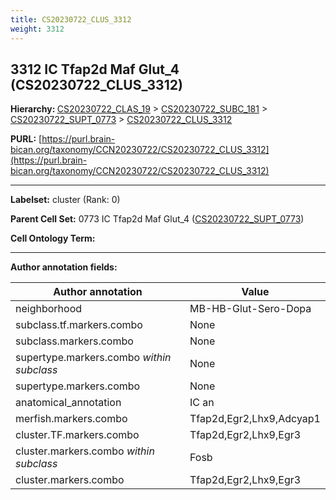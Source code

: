 ```yaml
---
title: CS20230722_CLUS_3312
weight: 3312
---
```

## 3312 IC Tfap2d Maf Glut_4 (CS20230722_CLUS_3312)
<b>Hierarchy: </b>
[CS20230722_CLAS_19](../CS20230722_CLAS_19) >
[CS20230722_SUBC_181](../CS20230722_SUBC_181) >
[CS20230722_SUPT_0773](../CS20230722_SUPT_0773) >
[CS20230722_CLUS_3312](../CS20230722_CLUS_3312)

**PURL:** [https://purl.brain-bican.org/taxonomy/CCN20230722/CS20230722_CLUS_3312](https://purl.brain-bican.org/taxonomy/CCN20230722/CS20230722_CLUS_3312)

---


**Labelset:** cluster (Rank: 0)

**Parent Cell Set:** 0773 IC Tfap2d Maf Glut_4 ([CS20230722_SUPT_0773](../CS20230722_SUPT_0773))



**Cell Ontology Term:** 

[MARKER GENES.]: #


---

[TRANSFERRED ANNOTATIONS.]: #


[AUTHOR ANNOTATION FIELDS.]: #


**Author annotation fields:**

| Author annotation | Value |
|-------------------|-------|
|neighborhood|MB-HB-Glut-Sero-Dopa|
|subclass.tf.markers.combo|None|
|subclass.markers.combo|None|
|supertype.markers.combo _within subclass_|None|
|supertype.markers.combo|None|
|anatomical_annotation|IC an|
|merfish.markers.combo|Tfap2d,Egr2,Lhx9,Adcyap1|
|cluster.TF.markers.combo|Tfap2d,Egr2,Lhx9,Egr3|
|cluster.markers.combo _within subclass_|Fosb|
|cluster.markers.combo|Tfap2d,Egr2,Lhx9,Egr3|
